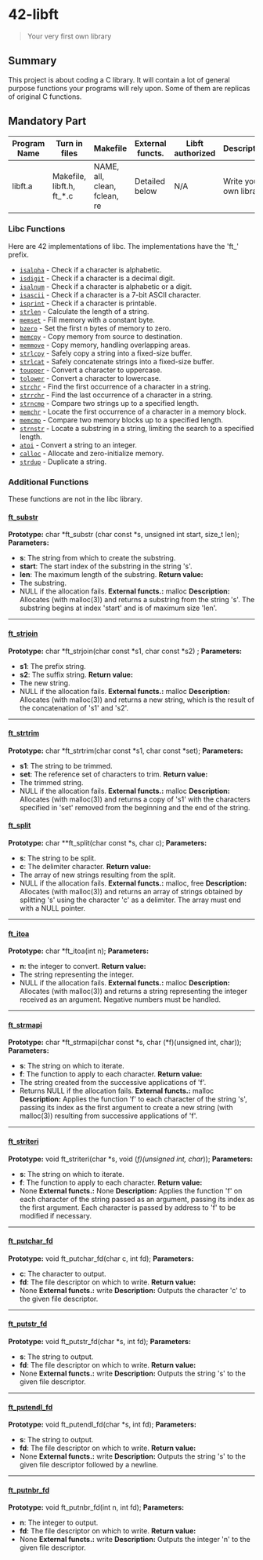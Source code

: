 # 42-libft

> Your very first own library

## Summary
This project is about coding a C library. It will contain a lot of general purpose functions your programs will rely upon. Some of them are replicas of original C functions.

## Mandatory Part
| Program Name    | Turn in files | Makefile | External functs. | Libft authorized | Description |
| -------- | ------- | ------- | -------- | ------- | ------- |
| libft.a | Makefile, libft.h, ft_*.c | NAME, all, clean, fclean, re | Detailed below | N/A | Write your own library. |

### Libc Functions
Here are 42 implementations of libc. The implementations have the 'ft_' prefix.

* [`isalpha`](https://github.com/hamza-cskn/42-libft/blob/master/ft_isalpha.c) - Check if a character is alphabetic.
* [`isdigit`](https://github.com/hamza-cskn/42-libft/blob/master/ft_isdigit.c) - Check if a character is a decimal digit.
* [`isalnum`](https://github.com/hamza-cskn/42-libft/blob/master/ft_isalnum.c) - Check if a character is alphabetic or a digit.
* [`isascii`](https://github.com/hamza-cskn/42-libft/blob/master/ft_isascii.c) - Check if a character is a 7-bit ASCII character.
* [`isprint`](https://github.com/hamza-cskn/42-libft/blob/master/ft_isprint.c) - Check if a character is printable.
* [`strlen`](https://github.com/hamza-cskn/42-libft/blob/master/ft_strlen.c) - Calculate the length of a string.
* [`memset`](https://github.com/hamza-cskn/42-libft/blob/master/ft_memset.c) - Fill memory with a constant byte.
* [`bzero`](https://github.com/hamza-cskn/42-libft/blob/master/ft_bzero.c) - Set the first n bytes of memory to zero.
* [`memcpy`](https://github.com/hamza-cskn/42-libft/blob/master/ft_memcpy.c) - Copy memory from source to destination.
* [`memmove`](https://github.com/hamza-cskn/42-libft/blob/master/ft_memmove.c) - Copy memory, handling overlapping areas.
* [`strlcpy`](https://github.com/hamza-cskn/42-libft/blob/master/ft_strlcpy.c) - Safely copy a string into a fixed-size buffer.
* [`strlcat`](https://github.com/hamza-cskn/42-libft/blob/master/ft_strlcat.c) - Safely concatenate strings into a fixed-size buffer.
* [`toupper`](https://github.com/hamza-cskn/42-libft/blob/master/ft_toupper.c) - Convert a character to uppercase.
* [`tolower`](https://github.com/hamza-cskn/42-libft/blob/master/ft_tolower.c) - Convert a character to lowercase.
* [`strchr`](https://github.com/hamza-cskn/42-libft/blob/master/ft_strchr.c) - Find the first occurrence of a character in a string.
* [`strrchr`](https://github.com/hamza-cskn/42-libft/blob/master/ft_strrchr.c) - Find the last occurrence of a character in a string.
* [`strncmp`](https://github.com/hamza-cskn/42-libft/blob/master/ft_strncmp.c) - Compare two strings up to a specified length.
* [`memchr`](https://github.com/hamza-cskn/42-libft/blob/master/ft_memchr.c) - Locate the first occurrence of a character in a memory block.
* [`memcmp`](https://github.com/hamza-cskn/42-libft/blob/master/ft_memcmp.c) - Compare two memory blocks up to a specified length.
* [`strnstr`](https://github.com/hamza-cskn/42-libft/blob/master/ft_strnstr.c) - Locate a substring in a string, limiting the search to a specified length.
* [`atoi`](https://github.com/hamza-cskn/42-libft/blob/master/ft_atoi.c) - Convert a string to an integer.
* [`calloc`](https://github.com/hamza-cskn/42-libft/blob/master/ft_calloc.c) - Allocate and zero-initialize memory.
* [`strdup`](https://github.com/hamza-cskn/42-libft/blob/master/ft_strdup.c) - Duplicate a string.

### Additional Functions
These functions are not in the libc library.

#### [ft_substr](https://github.com/hamza-cskn/42-libft/blob/master/ft_substr.c)
**Prototype:** char *ft_substr (char const *s, unsigned int start, size_t len);
**Parameters:** 
- **s**: The string from which to create the substring.
- **start**: The start index of the substring in the string 's'.
- **len**: The maximum length of the substring.
**Return value:** 
- The substring.
- NULL if the allocation fails.
**External functs.:** malloc
**Description:** 
Allocates (with malloc(3)) and returns a substring from the string 's'. The substring begins at index 'start' and is of maximum size 'len'.

***

#### [ft_strjoin](https://github.com/hamza-cskn/42-libft/blob/master/ft_strjoin.c)
**Prototype:** char *ft_strjoin(char const *s1, char const *s2) ;
**Parameters:** 
- **s1**: The prefix string.
- **s2**: The suffix string.
**Return value:** 
- The new string.
- NULL if the allocation fails.
**External functs.:** malloc
**Description:** 
Allocates (with malloc(3)) and returns a new string, which is the result of the concatenation of 's1' and 's2'.

***

#### [ft_strtrim](https://github.com/hamza-cskn/42-libft/blob/master/ft_strtrim.c)
**Prototype:** char *ft_strtrim(char const *s1, char const *set);
**Parameters:** 
- **s1**: The string to be trimmed.
- **set**: The reference set of characters to trim.
**Return value:** 
- The trimmed string.
- NULL if the allocation fails.
**External functs.:** malloc
**Description:** 
Allocates (with malloc(3)) and returns a copy of 's1' with the characters specified in 'set' removed from the beginning and the end of the string.

#### [ft_split](https://github.com/hamza-cskn/42-libft/blob/master/ft_split.c)
**Prototype:** char **ft_split(char const *s, char c);
**Parameters:** 
- **s**: The string to be split.
- **c**: The delimiter character.
**Return value:** 
- The array of new strings resulting from the split.
- NULL if the allocation fails.
**External functs.:** malloc, free
**Description:** 
Allocates (with malloc(3)) and returns an array of strings obtained by splitting 's' using the character 'c' as a delimiter. The array must end with a NULL pointer.

***

#### [ft_itoa](https://github.com/hamza-cskn/42-libft/blob/master/ft_itoa.c)
**Prototype:** char *ft_itoa(int n);
**Parameters:** 
- **n**: the integer to convert.
**Return value:** 
- The string representing the integer.
- NULL if the allocation fails.
**External functs.:** malloc
**Description:** 
Allocates (with malloc(3)) and returns a string representing the integer received as an argument. Negative numbers must be handled.

***

#### [ft_strmapi](https://github.com/hamza-cskn/42-libft/blob/master/ft_strmapi.c)
**Prototype:** char *ft_strmapi(char const *s, char (*f)(unsigned int, char));
**Parameters:** 
- **s**: The string on which to iterate.
- **f**: The function to apply to each character.
**Return value:** 
- The string created from the successive applications of 'f'.
- Returns NULL if the allocation fails.
**External functs.:** malloc
**Description:** 
Applies the function 'f' to each character of the string 's', passing its index as the first argument to create a new string (with malloc(3)) resulting from successive applications of 'f'.

***

#### [ft_striteri](https://github.com/hamza-cskn/42-libft/blob/master/ft_striteri.c)
**Prototype:** void ft_striteri(char *s, void (*f)(unsigned int, char*));
**Parameters:** 
- **s**: The string on which to iterate.
- **f**: The function to apply to each character.
**Return value:** 
- None
**External functs.:** None
**Description:** 
Applies the function 'f' on each character of the string passed as an argument, passing its index as the first argument. Each character is passed by address to 'f' to be modified if necessary.

***

#### [ft_putchar_fd](https://github.com/hamza-cskn/42-libft/blob/master/ft_putchar_fd.c)
**Prototype:** void ft_putchar_fd(char c, int fd);
**Parameters:** 
- **c**: The character to output.
- **fd**: The file descriptor on which to write.
**Return value:** 
- None
**External functs.:** write
**Description:** 
Outputs the character 'c' to the given file descriptor.

***

#### [ft_putstr_fd](https://github.com/hamza-cskn/42-libft/blob/master/ft_putstr_fd.c)
**Prototype:** void ft_putstr_fd(char *s, int fd);
**Parameters:** 
- **s**: The string to output.
- **fd**: The file descriptor on which to write.
**Return value:** 
- None
**External functs.:** write
**Description:** 
Outputs the string 's' to the given file descriptor.

***

#### [ft_putendl_fd](https://github.com/hamza-cskn/42-libft/blob/master/ft_putendl_fd.c)
**Prototype:** void ft_putendl_fd(char *s, int fd);
**Parameters:** 
- **s**: The string to output.
- **fd**: The file descriptor on which to write.
**Return value:** 
- None
**External functs.:** write
**Description:** 
Outputs the string 's' to the given file descriptor followed by a newline.

***

#### [ft_putnbr_fd](https://github.com/hamza-cskn/42-libft/blob/master/ft_putnbr_fd.c)
**Prototype:** void ft_putnbr_fd(int n, int fd);
**Parameters:** 
- **n**: The integer to output.
- **fd**: The file descriptor on which to write.
**Return value:** 
- None
**External functs.:** write
**Description:** 
Outputs the integer 'n' to the given file descriptor.
